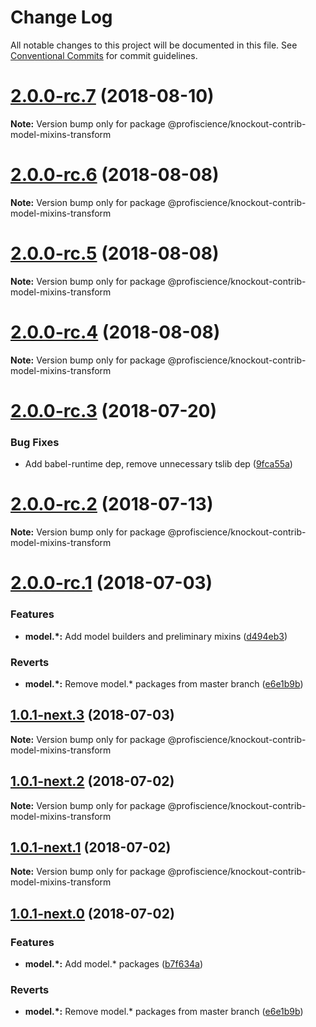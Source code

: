 # Change Log

All notable changes to this project will be documented in this file.
See [Conventional Commits](https://conventionalcommits.org) for commit guidelines.

<a name="2.0.0-rc.7"></a>
# [2.0.0-rc.7](https://github.com/Profiscience/knockout-contrib/compare/@profiscience/knockout-contrib-model-mixins-transform@2.0.0-rc.6...@profiscience/knockout-contrib-model-mixins-transform@2.0.0-rc.7) (2018-08-10)

**Note:** Version bump only for package @profiscience/knockout-contrib-model-mixins-transform





<a name="2.0.0-rc.6"></a>
# [2.0.0-rc.6](https://github.com/Profiscience/knockout-contrib/compare/@profiscience/knockout-contrib-model-mixins-transform@2.0.0-rc.5...@profiscience/knockout-contrib-model-mixins-transform@2.0.0-rc.6) (2018-08-08)

**Note:** Version bump only for package @profiscience/knockout-contrib-model-mixins-transform





<a name="2.0.0-rc.5"></a>
# [2.0.0-rc.5](https://github.com/Profiscience/knockout-contrib/compare/@profiscience/knockout-contrib-model-mixins-transform@2.0.0-rc.4...@profiscience/knockout-contrib-model-mixins-transform@2.0.0-rc.5) (2018-08-08)

**Note:** Version bump only for package @profiscience/knockout-contrib-model-mixins-transform





<a name="2.0.0-rc.4"></a>
# [2.0.0-rc.4](https://github.com/Profiscience/knockout-contrib/compare/@profiscience/knockout-contrib-model-mixins-transform@2.0.0-rc.3...@profiscience/knockout-contrib-model-mixins-transform@2.0.0-rc.4) (2018-08-08)

**Note:** Version bump only for package @profiscience/knockout-contrib-model-mixins-transform





<a name="2.0.0-rc.3"></a>
# [2.0.0-rc.3](https://github.com/Profiscience/knockout-contrib/compare/@profiscience/knockout-contrib-model-mixins-transform@2.0.0-rc.2...@profiscience/knockout-contrib-model-mixins-transform@2.0.0-rc.3) (2018-07-20)


### Bug Fixes

* Add babel-runtime dep, remove unnecessary tslib dep ([9fca55a](https://github.com/Profiscience/knockout-contrib/commit/9fca55a))




<a name="2.0.0-rc.2"></a>
# [2.0.0-rc.2](https://github.com/Profiscience/knockout-contrib/compare/@profiscience/knockout-contrib-model-mixins-transform@2.0.0-rc.1...@profiscience/knockout-contrib-model-mixins-transform@2.0.0-rc.2) (2018-07-13)




**Note:** Version bump only for package @profiscience/knockout-contrib-model-mixins-transform

<a name="2.0.0-rc.1"></a>
# [2.0.0-rc.1](https://github.com/Profiscience/knockout-contrib/compare/@profiscience/knockout-contrib-model-mixins-transform@0.0.19...@profiscience/knockout-contrib-model-mixins-transform@2.0.0-rc.1) (2018-07-03)


### Features

* **model.*:** Add model builders and preliminary mixins ([d494eb3](https://github.com/Profiscience/knockout-contrib/commit/d494eb3))


### Reverts

* **model.*:** Remove model.* packages from master branch ([e6e1b9b](https://github.com/Profiscience/knockout-contrib/commit/e6e1b9b))




<a name="1.0.1-next.3"></a>

## [1.0.1-next.3](https://github.com/Profiscience/knockout-contrib/compare/@profiscience/knockout-contrib-model-mixins-transform@1.0.1-next.2...@profiscience/knockout-contrib-model-mixins-transform@1.0.1-next.3) (2018-07-03)

**Note:** Version bump only for package @profiscience/knockout-contrib-model-mixins-transform

<a name="1.0.1-next.2"></a>

## [1.0.1-next.2](https://github.com/Profiscience/knockout-contrib/compare/@profiscience/knockout-contrib-model-mixins-transform@1.0.1-next.1...@profiscience/knockout-contrib-model-mixins-transform@1.0.1-next.2) (2018-07-02)

**Note:** Version bump only for package @profiscience/knockout-contrib-model-mixins-transform

<a name="1.0.1-next.1"></a>

## [1.0.1-next.1](https://github.com/Profiscience/knockout-contrib/compare/@profiscience/knockout-contrib-model-mixins-transform@1.0.1-next.0...@profiscience/knockout-contrib-model-mixins-transform@1.0.1-next.1) (2018-07-02)

**Note:** Version bump only for package @profiscience/knockout-contrib-model-mixins-transform

<a name="1.0.1-next.0"></a>

## [1.0.1-next.0](https://github.com/Profiscience/knockout-contrib/compare/@profiscience/knockout-contrib-model-mixins-transform@0.0.19...@profiscience/knockout-contrib-model-mixins-transform@1.0.1-next.0) (2018-07-02)

### Features

- **model.\*:** Add model.\* packages ([b7f634a](https://github.com/Profiscience/knockout-contrib/commit/b7f634a))

### Reverts

- **model.\*:** Remove model.\* packages from master branch ([e6e1b9b](https://github.com/Profiscience/knockout-contrib/commit/e6e1b9b))
